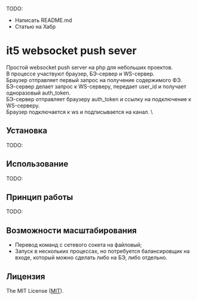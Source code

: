 TODO:

- Написать README.md
- Статью на Хабр

# it5 websocket push sever

Простой websocket push server на php для небольших проектов. \
В процессе участвуют браузер, БЭ-сервер и WS-сервер. \
Браузер отправляет первый запрос на получение содержимого ФЭ. \
БЭ-сервер делает запрос к WS-серверу, передает user_id и получает одноразовый auth_token. \
БЭ-сервер отправляет браузеру auth_token и ссылку на подключение к WS-серверу. \
Браузер подключается к ws и подписывается на канал. \

## Установка

TODO:

## Использование

TODO:

## Принцип работы

TODO:

## Возможности масштабирования
- Перевод команд с сетевого сокета на файловый;
- Запуск в нескольких процессах, но потребуется балансировщик на входе, который можно сделать либо на БЭ, либо отдельно.

## Лицензия

The MIT License ([MIT](https://github.com/dnoegel/php-xdg-base-dir/blob/master/LICENSE)).
